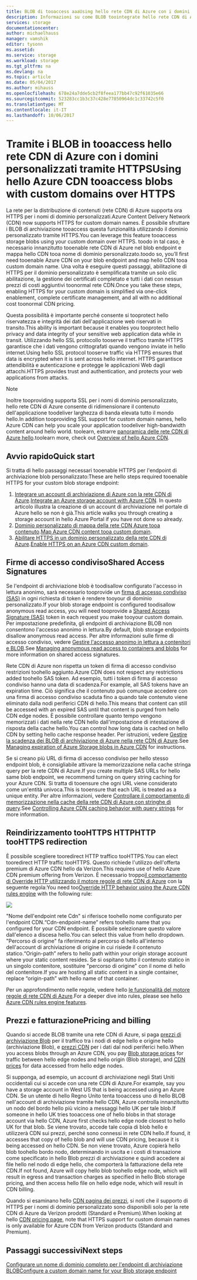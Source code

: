 ```yaml
---
title: BLOB di tooaccess aaaUsing hello rete CDN di Azure con i domini personalizzati tramite HTTPS
description: Informazioni su come BLOB toointegrate hello rete CDN di Azure con tooaccess di archiviazione blob con i domini personalizzati tramite HTTPS
services: storage
documentationcenter: 
author: michaelhauss
manager: vamshik
editor: tysonn
ms.assetid: 
ms.service: storage
ms.workload: storage
ms.tgt_pltfrm: na
ms.devlang: na
ms.topic: article
ms.date: 05/04/2017
ms.author: mihauss
ms.openlocfilehash: 678e24a7dde5cb2f8feea177bb47c92f61035e66
ms.sourcegitcommit: 523283cc1b3c37c428e77850964dc1c33742c5f0
ms.translationtype: MT
ms.contentlocale: it-IT
ms.lasthandoff: 10/06/2017
---
```

# <a name="using-hello-azure-cdn-tooaccess-blobs-with-custom-domains-over-https"></a><span data-ttu-id="8168a-103">Tramite i BLOB in tooaccess hello rete CDN di Azure con i domini personalizzati tramite HTTPS</span><span class="sxs-lookup"><span data-stu-id="8168a-103">Using hello Azure CDN tooaccess blobs with custom domains over HTTPS</span></span>

<span data-ttu-id="8168a-104">La rete per la distribuzione di contenuti (rete CDN) di Azure supporta ora HTTPS per i nomi di dominio personalizzati.</span><span class="sxs-lookup"><span data-stu-id="8168a-104">Azure Content Delivery Network (CDN) now supports HTTPS for custom domain names.</span></span>
<span data-ttu-id="8168a-105">È possibile sfruttare i BLOB di archiviazione tooaccess questa funzionalità utilizzando il dominio personalizzato tramite HTTPS.</span><span class="sxs-lookup"><span data-stu-id="8168a-105">You can leverage this feature tooaccess storage blobs using your custom domain over HTTPS.</span></span> <span data-ttu-id="8168a-106">toodo in tal caso, è necessario innanzitutto tooenable rete CDN di Azure nel blob endpoint e mappa hello CDN tooa nome di dominio personalizzato.</span><span class="sxs-lookup"><span data-stu-id="8168a-106">toodo so, you’ll first need tooenable Azure CDN on your blob endpoint and map hello CDN tooa custom domain name.</span></span> <span data-ttu-id="8168a-107">Una volta è eseguire questi passaggi, abilitazione di HTTPS per il dominio personalizzato è semplificata tramite un solo clic abilitazione, la gestione dei certificati completato e tutti i dati con nessun prezzi di costi aggiuntivi toonormal rete CDN.</span><span class="sxs-lookup"><span data-stu-id="8168a-107">Once you take these steps, enabling HTTPS for your custom domain is simplified via one-click enablement, complete certificate management, and all with no additional cost toonormal CDN pricing.</span></span>

<span data-ttu-id="8168a-108">Questa possibilità è importante perché consente si tooprotect hello riservatezza e integrità dei dati dell'applicazione web riservati in transito.</span><span class="sxs-lookup"><span data-stu-id="8168a-108">This ability is important because it enables you tooprotect hello privacy and data integrity of your sensitive web application data while in transit.</span></span> <span data-ttu-id="8168a-109">Utilizzando hello SSL protocollo tooserve il traffico tramite HTTPS garantisce che i dati vengono crittografati quando vengono inviate in hello internet.</span><span class="sxs-lookup"><span data-stu-id="8168a-109">Using hello SSL protocol tooserve traffic via HTTPS ensures that data is encrypted when it is sent across hello internet.</span></span> <span data-ttu-id="8168a-110">HTTPS garantisce attendibilità e autenticazione e protegge le applicazioni Web dagli attacchi.</span><span class="sxs-lookup"><span data-stu-id="8168a-110">HTTPS provides trust and authentication, and protects your web applications from attacks.</span></span>

> [!NOTE]
> <span data-ttu-id="8168a-111">Inoltre tooproviding supporta SSL per i nomi di dominio personalizzato, hello rete CDN di Azure consente di ridimensionare il contenuto dell'applicazione toodeliver larghezza di banda elevata tutto il mondo hello.</span><span class="sxs-lookup"><span data-stu-id="8168a-111">In addition tooproviding SSL support for custom domain names, hello Azure CDN can help you scale your application toodeliver high-bandwidth content around hello world.</span></span>
> <span data-ttu-id="8168a-112">toolearn, estrarre [panoramica delle rete CDN di Azure hello](../cdn/cdn-overview.md).</span><span class="sxs-lookup"><span data-stu-id="8168a-112">toolearn more, check out [Overview of hello Azure CDN](../cdn/cdn-overview.md).</span></span>
>
>

## <a name="quick-start"></a><span data-ttu-id="8168a-113">Avvio rapido</span><span class="sxs-lookup"><span data-stu-id="8168a-113">Quick start</span></span>

<span data-ttu-id="8168a-114">Si tratta di hello passaggi necessari tooenable HTTPS per l'endpoint di archiviazione blob personalizzato:</span><span class="sxs-lookup"><span data-stu-id="8168a-114">These are hello steps required tooenable HTTPS for your custom blob storage endpoint:</span></span>

1.  <span data-ttu-id="8168a-115">[Integrare un account di archiviazione di Azure con la rete CDN di Azure](../cdn/cdn-create-a-storage-account-with-cdn.md).</span><span class="sxs-lookup"><span data-stu-id="8168a-115">[Integrate an Azure storage account with Azure CDN](../cdn/cdn-create-a-storage-account-with-cdn.md).</span></span>
    <span data-ttu-id="8168a-116">In questo articolo illustra la creazione di un account di archiviazione nel portale di Azure hello se non è già.</span><span class="sxs-lookup"><span data-stu-id="8168a-116">This article walks you through creating a storage account in hello Azure Portal if you have not done so already.</span></span>
2.  <span data-ttu-id="8168a-117">[Dominio personalizzato di mappa della rete CDN Azure tooa contenuto](../cdn/cdn-map-content-to-custom-domain.md).</span><span class="sxs-lookup"><span data-stu-id="8168a-117">[Map Azure CDN content tooa custom domain](../cdn/cdn-map-content-to-custom-domain.md).</span></span>
3.  <span data-ttu-id="8168a-118">[Abilitare HTTPS in un dominio personalizzato della rete CDN di Azure](../cdn/cdn-custom-ssl.md).</span><span class="sxs-lookup"><span data-stu-id="8168a-118">[Enable HTTPS on an Azure CDN custom domain](../cdn/cdn-custom-ssl.md).</span></span>

## <a name="shared-access-signatures"></a><span data-ttu-id="8168a-119">Firme di accesso condiviso</span><span class="sxs-lookup"><span data-stu-id="8168a-119">Shared Access Signatures</span></span>

<span data-ttu-id="8168a-120">Se l'endpoint di archiviazione blob è toodisallow configurato l'accesso in lettura anonimo, sarà necessario tooprovide un [firma di accesso condiviso (SAS)](storage-dotnet-shared-access-signature-part-1.md) in ogni richiesta di token è rendere tooyour di dominio personalizzato.</span><span class="sxs-lookup"><span data-stu-id="8168a-120">If your blob storage endpoint is configured toodisallow anonymous read access, you will need tooprovide a [Shared Access Signature (SAS)](storage-dotnet-shared-access-signature-part-1.md) token in each request you make tooyour custom domain.</span></span> <span data-ttu-id="8168a-121">Per impostazione predefinita, gli endpoint di archiviazione BLOB non consentono l'accesso anonimo in lettura.</span><span class="sxs-lookup"><span data-stu-id="8168a-121">By default, blob storage endpoints disallow anonymous read access.</span></span> <span data-ttu-id="8168a-122">Per altre informazioni sulle firme di accesso condiviso, vedere [Gestire l'accesso anonimo in lettura a contenitori e BLOB](storage-manage-access-to-resources.md).</span><span class="sxs-lookup"><span data-stu-id="8168a-122">See [Managing anonymous read access to containers and blobs](storage-manage-access-to-resources.md) for more information on shared access signatures.</span></span>

<span data-ttu-id="8168a-123">Rete CDN di Azure non rispetta un token di firma di accesso condiviso restrizioni toohello aggiunto.</span><span class="sxs-lookup"><span data-stu-id="8168a-123">Azure CDN does not respect any restrictions added toohello SAS token.</span></span> <span data-ttu-id="8168a-124">Ad esempio, tutti i token di firma di accesso condiviso hanno una data di scadenza.</span><span class="sxs-lookup"><span data-stu-id="8168a-124">For example, all SAS tokens have an expiration time.</span></span> <span data-ttu-id="8168a-125">Ciò significa che il contenuto può comunque accedere con una firma di accesso condiviso scaduta fino a quando tale contenuto viene eliminato dalla nodi periferici CDN di hello.</span><span class="sxs-lookup"><span data-stu-id="8168a-125">This means that content can still be accessed with an expired SAS until that content is purged from hello CDN edge nodes.</span></span> <span data-ttu-id="8168a-126">È possibile controllare quanto tempo vengono memorizzati i dati nella rete CDN hello dall'impostazione di intestazione di risposta della cache hello.</span><span class="sxs-lookup"><span data-stu-id="8168a-126">You can control how long data is cached on hello CDN by setting hello cache response header.</span></span> <span data-ttu-id="8168a-127">Per istruzioni, vedere [Gestire la scadenza dei BLOB di archiviazione di Azure nella rete CDN di Azure](../cdn/cdn-manage-expiration-of-blob-content.md).</span><span class="sxs-lookup"><span data-stu-id="8168a-127">See [Managing expiration of Azure Storage blobs in Azure CDN](../cdn/cdn-manage-expiration-of-blob-content.md) for instructions.</span></span>

<span data-ttu-id="8168a-128">Se si creano più URL di firma di accesso condiviso per hello stesso endpoint blob, è consigliabile attivare la memorizzazione nella cache stringa query per la rete CDN di Azure.</span><span class="sxs-lookup"><span data-stu-id="8168a-128">If you create multiple SAS URLs for hello same blob endpoint, we recommend turning on query string caching for your Azure CDN.</span></span> <span data-ttu-id="8168a-129">Si tratta di tooensure che ogni URL viene considerato come un'entità univoca.</span><span class="sxs-lookup"><span data-stu-id="8168a-129">This is tooensure that each URL is treated as a unique entity.</span></span> <span data-ttu-id="8168a-130">Per altre informazioni, vedere [Controllare il comportamento di memorizzazione nella cache della rete CDN di Azure con stringhe di query](../cdn/cdn-query-string.md).</span><span class="sxs-lookup"><span data-stu-id="8168a-130">See [Controlling Azure CDN caching behavior with query strings](../cdn/cdn-query-string.md) for more information.</span></span>

## <a name="http-toohttps-redirection"></a><span data-ttu-id="8168a-131">Reindirizzamento tooHTTPS HTTP</span><span class="sxs-lookup"><span data-stu-id="8168a-131">HTTP tooHTTPS redirection</span></span>

<span data-ttu-id="8168a-132">È possibile scegliere tooredirect HTTP traffico tooHTTPS.</span><span class="sxs-lookup"><span data-stu-id="8168a-132">You can elect tooredirect HTTP traffic tooHTTPS.</span></span> <span data-ttu-id="8168a-133">Questo richiede l'utilizzo dell'offerta premium di Azure CDN hello da Verizon.</span><span class="sxs-lookup"><span data-stu-id="8168a-133">This requires use of hello Azure CDN premium offering from Verizon.</span></span> <span data-ttu-id="8168a-134">È necessario troppo[il comportamento di Override HTTP utilizzando il motore regole di rete CDN di Azure](../cdn/cdn-rules-engine.md) con la seguente regola:</span><span class="sxs-lookup"><span data-stu-id="8168a-134">You need too[Override HTTP behavior using the Azure CDN rules engine](../cdn/cdn-rules-engine.md) with the following rule:</span></span>

![](./media/storage-https-custom-domain-cdn/redirect-to-https.png)

<span data-ttu-id="8168a-135">"Nome dell'endpoint rete Cdn" si riferisce toohello nome configurato per l'endpoint CDN.</span><span class="sxs-lookup"><span data-stu-id="8168a-135">“Cdn-endpoint-name” refers toohello name that you configured for your CDN endpoint.</span></span> <span data-ttu-id="8168a-136">È possibile selezionare questo valore dall'elenco a discesa hello.</span><span class="sxs-lookup"><span data-stu-id="8168a-136">You can select this value from hello dropdown.</span></span> <span data-ttu-id="8168a-137">"Percorso di origine" fa riferimento al percorso di hello all'interno dell'account di archiviazione di origine in cui risiede il contenuto statico.</span><span class="sxs-lookup"><span data-stu-id="8168a-137">“Origin-path” refers to hello path within your origin storage account where your static content resides.</span></span>
<span data-ttu-id="8168a-138">Se si ospitano tutto il contenuto statico in un singolo contenitore, sostituire "percorso di origine" con il nome di hello del contenitore.</span><span class="sxs-lookup"><span data-stu-id="8168a-138">If you are hosting all static content in a single container, replace “origin-path” with hello name of that container.</span></span>

<span data-ttu-id="8168a-139">Per un approfondimento nelle regole, vedere hello [le funzionalità del motore regole di rete CDN di Azure](../cdn/cdn-rules-engine-reference-features.md).</span><span class="sxs-lookup"><span data-stu-id="8168a-139">For a deeper dive into rules, please see hello [Azure CDN rules engine features](../cdn/cdn-rules-engine-reference-features.md).</span></span>

## <a name="pricing-and-billing"></a><span data-ttu-id="8168a-140">Prezzi e fatturazione</span><span class="sxs-lookup"><span data-stu-id="8168a-140">Pricing and billing</span></span>

<span data-ttu-id="8168a-141">Quando si accede BLOB tramite una rete CDN di Azure, si paga [prezzi di archiviazione Blob](https://azure.microsoft.com/pricing/details/storage/blobs/) per il traffico tra i nodi di edge hello e origine hello (archiviazione Blob), e [prezzi CDN](https://azure.microsoft.com/pricing/details/cdn/) per i dati dal nodi periferici hello.</span><span class="sxs-lookup"><span data-stu-id="8168a-141">When you access blobs through an Azure CDN, you pay [Blob storage prices](https://azure.microsoft.com/pricing/details/storage/blobs/) for traffic between hello edge nodes and hello origin (Blob storage), and [CDN prices](https://azure.microsoft.com/pricing/details/cdn/) for data accessed from hello edge nodes.</span></span>

<span data-ttu-id="8168a-142">Si supponga, ad esempio, un account di archiviazione negli Stati Uniti occidentali cui si accede con una rete CDN di Azure.</span><span class="sxs-lookup"><span data-stu-id="8168a-142">For example, say you have a storage account in West US that is being accessed using an Azure CDN.</span></span> <span data-ttu-id="8168a-143">Se un utente di hello Regno Unito tenta tooaccess uno di hello BLOB nell'account di archiviazione tramite hello CDN, Azure controlla innanzitutto un nodo del bordo hello più vicino a messaggi hello UK per tale blob.</span><span class="sxs-lookup"><span data-stu-id="8168a-143">If someone in hello UK tries tooaccess one of hello blobs in that storage account via hello CDN, Azure first checks hello edge node closest to hello UK for that blob.</span></span> <span data-ttu-id="8168a-144">Se viene trovato, accede tale copia di blob hello e utilizzerà CDN sui prezzi, perché sono connessi in rete CDN hello.</span><span class="sxs-lookup"><span data-stu-id="8168a-144">If found, it accesses that copy of hello blob and will use CDN pricing, because it is being accessed on hello CDN.</span></span> <span data-ttu-id="8168a-145">Se non viene trovato, Azure copierà hello blob toohello bordo nodo, determinando in uscita e i costi di transazione come specificato in hello Blob prezzi di archiviazione e quindi accedere ai file hello nel nodo di edge hello, che comporterà la fatturazione della rete CDN.</span><span class="sxs-lookup"><span data-stu-id="8168a-145">If not found, Azure will copy hello blob toohello edge node, which will result in egress and transaction charges as specified in hello Blob storage pricing, and then access hello file on hello edge node, which will result in CDN billing.</span></span>

<span data-ttu-id="8168a-146">Quando si esaminano hello [CDN pagina dei prezzi](https://azure.microsoft.com/pricing/details/cdn/), si noti che il supporto di HTTPS per i nomi di dominio personalizzato sono disponibili solo per la rete CDN di Azure da Verizon prodotti (Standard e Premium).</span><span class="sxs-lookup"><span data-stu-id="8168a-146">When looking at hello [CDN pricing page](https://azure.microsoft.com/pricing/details/cdn/), note that HTTPS support for custom domain names is only available for Azure CDN from Verizon products (Standard and Premium).</span></span>

## <a name="next-steps"></a><span data-ttu-id="8168a-147">Passaggi successivi</span><span class="sxs-lookup"><span data-stu-id="8168a-147">Next steps</span></span>

[<span data-ttu-id="8168a-148">Configurare un nome di dominio completo per l'endpoint di archiviazione BLOB</span><span class="sxs-lookup"><span data-stu-id="8168a-148">Configure a custom domain name for your Blob storage endpoint</span></span>](storage-custom-domain-name.md)
